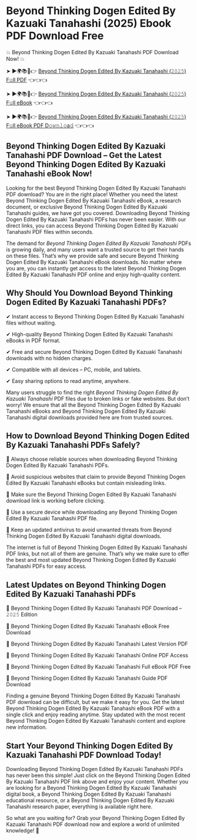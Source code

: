 # Beyond Thinking Dogen Edited By Kazuaki Tanahashi (2025) Ebook PDF Download Free

💥 Beyond Thinking Dogen Edited By Kazuaki Tanahashi PDF Download Now! 💥

➤ ►🌍📚📱👉 [Beyond Thinking Dogen Edited By Kazuaki Tanahashi (𝟸𝟶𝟸𝟻) F𝚞ll PDF](https://getpdf.xyz/beyond-thinking-dogen-edited-by-kazuaki-tanahashi) 👈👈👈


➤ ►🌍📚📱👉 [Beyond Thinking Dogen Edited By Kazuaki Tanahashi (𝟸𝟶𝟸𝟻) F𝚞ll eBook](https://getpdf.xyz/beyond-thinking-dogen-edited-by-kazuaki-tanahashi) 👈👈👈


➤ ►🌍📚📱👉 [Beyond Thinking Dogen Edited By Kazuaki Tanahashi (𝟸𝟶𝟸𝟻) F𝚞ll eBook PDF D𝚘𝚠𝚗𝚕𝚘a𝚍](https://getpdf.xyz/beyond-thinking-dogen-edited-by-kazuaki-tanahashi) 👈👈👈


## Beyond Thinking Dogen Edited By Kazuaki Tanahashi PDF Download – Get the Latest Beyond Thinking Dogen Edited By Kazuaki Tanahashi eBook Now!

Looking for the best Beyond Thinking Dogen Edited By Kazuaki Tanahashi PDF download? You are in the right place! Whether you need the latest Beyond Thinking Dogen Edited By Kazuaki Tanahashi eBook, a research document, or exclusive Beyond Thinking Dogen Edited By Kazuaki Tanahashi guides, we have got you covered. Downloading Beyond Thinking Dogen Edited By Kazuaki Tanahashi PDFs has never been easier. With our direct links, you can access Beyond Thinking Dogen Edited By Kazuaki Tanahashi PDF files within seconds.

The demand for *Beyond Thinking Dogen Edited By Kazuaki Tanahashi* PDFs is growing daily, and many users want a trusted source to get their hands on these files. That’s why we provide safe and secure Beyond Thinking Dogen Edited By Kazuaki Tanahashi eBook downloads. No matter where you are, you can instantly get access to the latest Beyond Thinking Dogen Edited By Kazuaki Tanahashi PDF online and enjoy high-quality content.

## Why Should You Download Beyond Thinking Dogen Edited By Kazuaki Tanahashi PDFs?

✔ Instant access to Beyond Thinking Dogen Edited By Kazuaki Tanahashi files without waiting.

✔ High-quality Beyond Thinking Dogen Edited By Kazuaki Tanahashi eBooks in PDF format.

✔ Free and secure Beyond Thinking Dogen Edited By Kazuaki Tanahashi downloads with no hidden charges.

✔ Compatible with all devices – PC, mobile, and tablets.

✔ Easy sharing options to read anytime, anywhere.

Many users struggle to find the right *Beyond Thinking Dogen Edited By Kazuaki Tanahashi* PDF files due to broken links or fake websites. But don’t worry! We ensure that all the Beyond Thinking Dogen Edited By Kazuaki Tanahashi eBooks and Beyond Thinking Dogen Edited By Kazuaki Tanahashi digital downloads provided here are from trusted sources.

## How to Download Beyond Thinking Dogen Edited By Kazuaki Tanahashi PDFs Safely?

📌 Always choose reliable sources when downloading Beyond Thinking Dogen Edited By Kazuaki Tanahashi PDFs.

📌 Avoid suspicious websites that claim to provide Beyond Thinking Dogen Edited By Kazuaki Tanahashi eBooks but contain misleading links.

📌 Make sure the Beyond Thinking Dogen Edited By Kazuaki Tanahashi download link is working before clicking.

📌 Use a secure device while downloading any Beyond Thinking Dogen Edited By Kazuaki Tanahashi PDF file.

📌 Keep an updated antivirus to avoid unwanted threats from Beyond Thinking Dogen Edited By Kazuaki Tanahashi digital downloads.

The internet is full of Beyond Thinking Dogen Edited By Kazuaki Tanahashi PDF links, but not all of them are genuine. That’s why we make sure to offer the best and most updated Beyond Thinking Dogen Edited By Kazuaki Tanahashi PDFs for easy access.

## Latest Updates on Beyond Thinking Dogen Edited By Kazuaki Tanahashi PDFs

🔹 Beyond Thinking Dogen Edited By Kazuaki Tanahashi PDF Download – 𝟸𝟶𝟸𝟻 Edition

🔹 Beyond Thinking Dogen Edited By Kazuaki Tanahashi eBook Free Download

🔹 Beyond Thinking Dogen Edited By Kazuaki Tanahashi Latest Version PDF

🔹 Beyond Thinking Dogen Edited By Kazuaki Tanahashi Online PDF Access

🔹 Beyond Thinking Dogen Edited By Kazuaki Tanahashi Full eBook PDF Free

🔹 Beyond Thinking Dogen Edited By Kazuaki Tanahashi Guide PDF Download

Finding a genuine Beyond Thinking Dogen Edited By Kazuaki Tanahashi PDF download can be difficult, but we make it easy for you. Get the latest Beyond Thinking Dogen Edited By Kazuaki Tanahashi eBook PDF with a single click and enjoy reading anytime. Stay updated with the most recent Beyond Thinking Dogen Edited By Kazuaki Tanahashi content and explore new information.

## Start Your Beyond Thinking Dogen Edited By Kazuaki Tanahashi PDF Download Today!

Downloading Beyond Thinking Dogen Edited By Kazuaki Tanahashi PDFs has never been this simple! Just click on the Beyond Thinking Dogen Edited By Kazuaki Tanahashi PDF link above and enjoy your content. Whether you are looking for a Beyond Thinking Dogen Edited By Kazuaki Tanahashi digital book, a Beyond Thinking Dogen Edited By Kazuaki Tanahashi educational resource, or a Beyond Thinking Dogen Edited By Kazuaki Tanahashi research paper, everything is available right here.

So what are you waiting for? Grab your Beyond Thinking Dogen Edited By Kazuaki Tanahashi PDF download now and explore a world of unlimited knowledge! 🚀